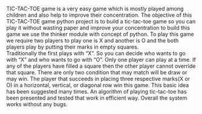 TIC-TAC-TOE game is a very easy game which is mostly played among children and also help to improve their concentration.
The objective of this TIC-TAC-TOE game python project is to build a tic-tac-toe game so you can play it without wasting paper and improve your concentration to build this game we use the thinker module with concept of python.
To play this game we require two players to play one is X and another is O and the both players play by putting their marks in empty squares.   
Traditionally the first plays with “X”. So you can decide who wants to go with “X” and who wants to go with “O”.
Only one player can play at a time.
If any of the players have filled a square then the other player cannot override that square.
There are only two condition that may match will be draw or may win.
The player that succeeds in placing three respective marks(X or O) in a horizontal, vertical, or diagonal row win this game.
This basic idea has been suggested many times. An algorithm of playing tic-tac-toe has been presented and tested that work in efficient way. Overall the system works without any bugs.

